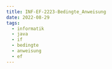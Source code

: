 ```yaml
---
title: INF-EF-2223-Bedingte_Anweisung
date: 2022-08-29
tags:
  - informatik
  - java
  - if
  - bedingte
  - anweisung
  - ef
---
```



